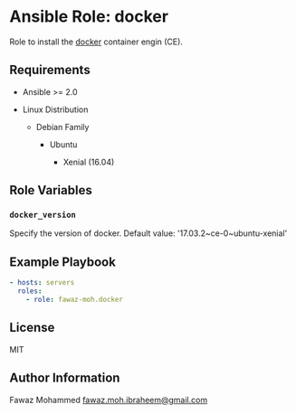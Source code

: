 Ansible Role: docker
========================


Role to install the [docker](https://docker.io) container engin (CE).

Requirements
------------

* Ansible >= 2.0

* Linux Distribution

    * Debian Family

        * Ubuntu

            * Xenial (16.04)

Role Variables
--------------

### `docker_version`

Specify the version of docker.
Default value: '17.03.2~ce-0~ubuntu-xenial'

Example Playbook
----------------

```yaml
- hosts: servers
  roles:
    - role: fawaz-moh.docker
```

License
-------

MIT

Author Information
------------------

Fawaz Mohammed
fawaz.moh.ibraheem@gmail.com
